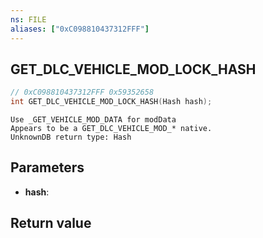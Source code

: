 ```yaml
---
ns: FILE
aliases: ["0xC098810437312FFF"]
---
```

## GET_DLC_VEHICLE_MOD_LOCK_HASH

```c
// 0xC098810437312FFF 0x59352658
int GET_DLC_VEHICLE_MOD_LOCK_HASH(Hash hash);
```

```
Use _GET_VEHICLE_MOD_DATA for modData  
Appears to be a GET_DLC_VEHICLE_MOD_* native.  
UnknownDB return type: Hash
```

## Parameters
* **hash**:

## Return value
